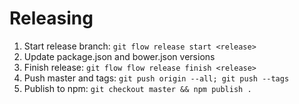 # Releasing

1. Start release branch: `git flow release start <release>`
2. Update package.json and bower.json versions
3. Finish release: `git flow flow release finish <release>`
4. Push master and tags: `git push origin --all; git push --tags` 
5. Publish to npm: `git checkout master && npm publish .` 
